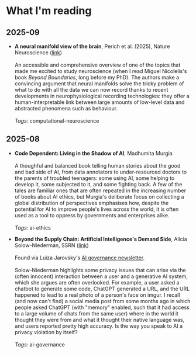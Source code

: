 # What I'm reading

## 2025-09

- **A neural manifold view of the brain**, Perich et al. (2025), Nature Neuroscience ([link](https://rdcu.be/ex8hW))<br> <br>
  An accessible and comprehensive overview of one of the topics that made me excited to study neuroscience (when I read Miguel Nicolelis's book *Beyond Boundaries*, long before my PhD). The authors make a convincing argument that neural manifolds solve the tricky problem of what to do with all the data we can now record thanks to recent developments in neurophysiological recording technologies: they offer a human-interpretable link between large amounts of low-level data and abstracted phenomena such as behaviour.<br> <br>
  *Tags:* computational-neuroscience<br>

## 2025-08

- **Code Dependent: Living in the Shadow of AI**, Madhumita Murgia<br> <br>
  A thoughful and balanced book telling human stories about the good and bad side of AI, from data annotators to under-resourced doctors to the parents of troubled teenagers: some using AI, some helping to develop it, some subjected to it, and some fighting back. A few of the tales are familiar ones that are often repeated in the increasing number of books about AI ethics, but Murgia's deliberate focus on collecting a global distribution of perspectives emphasises how, despite the potential for AI to improve people's lives across the world, it is often used as a tool to oppress by governments and enterprises alike.<br> <br>
  *Tags:* ai-ethics<br>
  

- **Beyond the Supply Chain: Artificial Intelligence's Demand Side**, Alicia Solow-Niederman, SSRN ([link](https://substack.com/redirect/921e88e8-992f-4061-bcbb-473884a8fbcc?j=eyJ1IjoiZTFpenIifQ.tj7HWegqye0jV0E0dW3m6Db6gT7WqPK7DVM9mUQAfgY))<br> <br>
  Found via Luiza Jarovsky's [AI governance newsletter](https://www.luizasnewsletter.com/).<br> <br>
  Solow-Niederman highlights some privacy issues that can arise via the (often innocent) interaction between a user and a generative AI system, which she argues are often overlooked. For example, a user asked a chatbot to generate some code, ChatGPT generated a URL, and the URL happened to lead to a real photo of a person's face on imgur. I recall (and now can't find) a social media post from some months ago in which people asked ChatGPT (with "memory" enabled, such that it had access to a large volume of chats from the same user) where in the world it thought they were from and what it thought their native language was, and users reported pretty high accuracy. Is the way you speak to AI a privacy violation by itself?<br> <br>
  *Tags:* ai-governance



